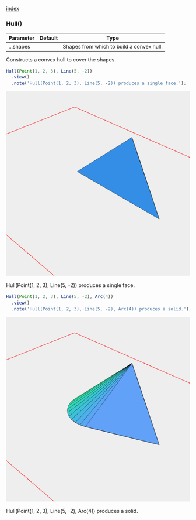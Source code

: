 [index](../../nb/api/index.md)
### Hull()
Parameter|Default|Type
---|---|---
|...shapes||Shapes from which to build a convex hull.

Constructs a convex hull to cover the shapes.

```JavaScript
Hull(Point(1, 2, 3), Line(5, -2))
  .view()
  .note('Hull(Point(1, 2, 3), Line(5, -2)) produces a single face.');
```

![Image](Hull.md.$2.png)

Hull(Point(1, 2, 3), Line(5, -2)) produces a single face.

```JavaScript
Hull(Point(1, 2, 3), Line(5, -2), Arc(4))
  .view()
  .note('Hull(Point(1, 2, 3), Line(5, -2), Arc(4)) produces a solid.');
```

![Image](Hull.md.$3.png)

Hull(Point(1, 2, 3), Line(5, -2), Arc(4)) produces a solid.
